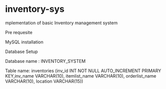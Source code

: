 # inventory-sys

mplementation of basic Inventory management system

Pre requesite

MySQL installation

Database Setup


Database name : INVENTORY_SYSTEM

Table name: inventories (inv_id INT NOT NULL AUTO_INCREMENT PRIMARY KEY,inv_name VARCHAR(10), itemlist_name VARCHAR(10), orderlist_name VARCHAR(10), location VARCHAR(15))
